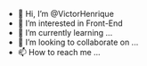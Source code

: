 - 👋 Hi, I’m @VictorHenrique
- 👀 I’m interested in Front-End
- 🌱 I’m currently learning ...
- 💞️ I’m looking to collaborate on ...
- 📫 How to reach me ...

<!---
VictorHenrique0/VictorHenrique0 is a ✨ special ✨ repository because its `README.md` (this file) appears on your GitHub profile.
You can click the Preview link to take a look at your changes.
--->
